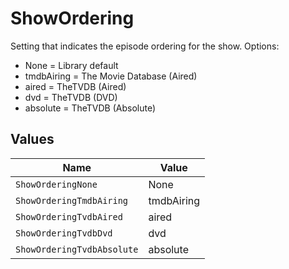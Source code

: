 # ShowOrdering

Setting that indicates the episode ordering for the show.
Options:
  - None = Library default
  - tmdbAiring = The Movie Database (Aired)
  - aired = TheTVDB (Aired)
  - dvd = TheTVDB (DVD)
  - absolute = TheTVDB (Absolute)



## Values

| Name                       | Value                      |
| -------------------------- | -------------------------- |
| `ShowOrderingNone`         | None                       |
| `ShowOrderingTmdbAiring`   | tmdbAiring                 |
| `ShowOrderingTvdbAired`    | aired                      |
| `ShowOrderingTvdbDvd`      | dvd                        |
| `ShowOrderingTvdbAbsolute` | absolute                   |